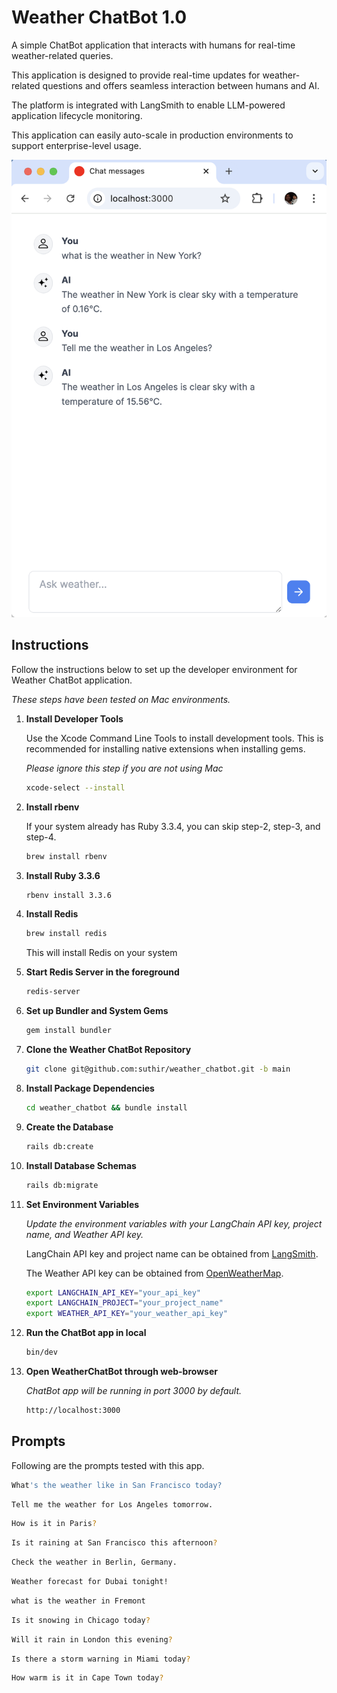 # Weather ChatBot 1.0

A simple ChatBot application that interacts with humans for real-time weather-related queries.

This application is designed to provide real-time updates for weather-related questions and offers seamless interaction between humans and AI.

The platform is integrated with LangSmith to enable LLM-powered application lifecycle monitoring.

This application can easily auto-scale in production environments to support enterprise-level usage.

![ChatBot](./weather_chatbot.png)

## Instructions

Follow the instructions below to set up the developer environment for Weather ChatBot application.

*These steps have been tested on Mac environments.*

1. **Install Developer Tools**

   Use the Xcode Command Line Tools to install development tools. This is recommended for installing native extensions when installing gems.

   _Please ignore this step if you are not using Mac_

   ```bash
   xcode-select --install
    ```
2. **Install rbenv**

   If your system already has Ruby 3.3.4, you can skip step-2, step-3, and step-4.

   ```bash
   brew install rbenv
    ```
3. **Install Ruby 3.3.6**

   ```bash
   rbenv install 3.3.6
    ```
4. **Install Redis**

   ```bash
   brew install redis
    ```
    This will install Redis on your system
5. **Start Redis Server in the foreground**
    
   ```bash
   redis-server
    ```
6. **Set up Bundler and System Gems**

   ```bash
   gem install bundler
    ```
7. **Clone the Weather ChatBot Repository**

   ```bash
   git clone git@github.com:suthir/weather_chatbot.git -b main
    ```
8. **Install Package Dependencies**

   ```bash
   cd weather_chatbot && bundle install
    ```
9. **Create the Database**

   ```bash
   rails db:create
    ```
10. **Install Database Schemas**

    ```bash
    rails db:migrate
    ```
11. **Set Environment Variables**

    *Update the environment variables with your LangChain API key, project name, and Weather API key.*

    LangChain API key and project name can be obtained from [LangSmith](https://smith.langchain.com/).

    The Weather API key can be obtained from [OpenWeatherMap](https://home.openweathermap.org/users/sign_in).

    ```bash
    export LANGCHAIN_API_KEY="your_api_key"
    export LANGCHAIN_PROJECT="your_project_name"
    export WEATHER_API_KEY="your_weather_api_key"
    ```
12. **Run the ChatBot app in local**
    ```bash
    bin/dev
    ```

13. **Open WeatherChatBot through web-browser**

    *ChatBot app will be running in port 3000 by default.*
    ```bash
    http://localhost:3000
    ```

## Prompts 

Following are the prompts tested with this app.

```bash
What's the weather like in San Francisco today?
```

```bash
Tell me the weather for Los Angeles tomorrow.
```

```bash
How is it in Paris?
```

```bash
Is it raining at San Francisco this afternoon?
```

```bash
Check the weather in Berlin, Germany.
```

```bash
Weather forecast for Dubai tonight!
```

```bash
what is the weather in Fremont
```

```bash
Is it snowing in Chicago today?
```

```bash
Will it rain in London this evening?
```

```bash
Is there a storm warning in Miami today?
```

```bash
How warm is it in Cape Town today?
```
